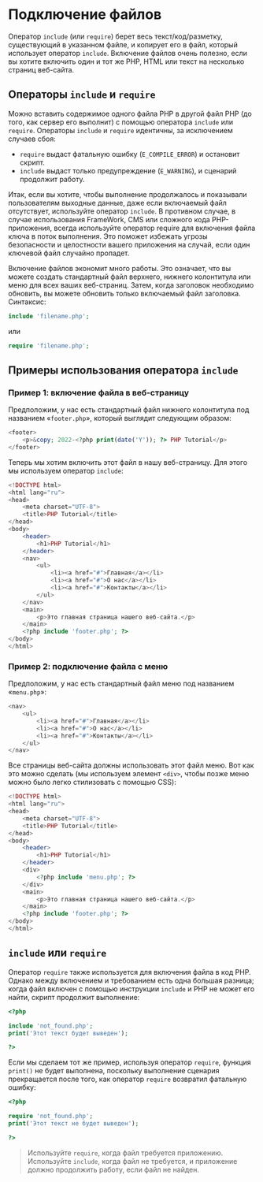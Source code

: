 # Подключение файлов

Оператор `include` (или `require`) берет весь текст/код/разметку, существующий в указанном файле, и копирует его в файл, который использует оператор `include`. Включение файлов очень полезно, если вы хотите включить один и тот же PHP, HTML или текст на несколько страниц веб-сайта.

## Операторы `include` и `require`

Можно вставить содержимое одного файла PHP в другой файл PHP (до того, как сервер его выполнит) с помощью оператора `include` или `require`. Операторы `include` и `require` идентичны, за исключением случаев сбоя:

- `require` выдаст фатальную ошибку (`E_COMPILE_ERROR`) и остановит скрипт.
- `include` выдаст только предупреждение (`E_WARNING`), и сценарий продолжит работу.

Итак, если вы хотите, чтобы выполнение продолжалось и показывали пользователям выходные данные, даже если включаемый файл отсутствует, используйте оператор `include`. В противном случае, в случае использования FrameWork, CMS или сложного кода PHP-приложения, всегда используйте оператор require для включения файла ключа в поток выполнения. Это поможет избежать угрозы безопасности и целостности вашего приложения на случай, если один ключевой файл случайно пропадет.

Включение файлов экономит много работы. Это означает, что вы можете создать стандартный файл верхнего, нижнего колонтитула или меню для всех ваших веб-страниц. Затем, когда заголовок необходимо обновить, вы можете обновить только включаемый файл заголовка. Синтаксис:

```php
include 'filename.php';
```

или

```php
require 'filename.php';
```

## Примеры использования оператора `include`

### Пример 1: включение файла в веб-страницу

Предположим, у нас есть стандартный файл нижнего колонтитула под названием «`footer.php`», который выглядит следующим образом:

```php
<footer>
    <p>&copy; 2022-<?php print(date('Y')); ?> PHP Tutorial</p>
</footer>
```

Теперь мы хотим включить этот файл в нашу веб-страницу. Для этого мы используем оператор `include`:

```php
<!DOCTYPE html>
<html lang="ru">
<head>
    <meta charset="UTF-8">
    <title>PHP Tutorial</title>
</head>
<body>
    <header>
        <h1>PHP Tutorial</h1>
    </header>
    <nav>
        <ul>
            <li><a href="#">Главная</a></li>
            <li><a href="#">О нас</a></li>
            <li><a href="#">Контакты</a></li>
        </ul>
    </nav>
    <main>
        <p>Это главная страница нашего веб-сайта.</p>
    </main>
    <?php include 'footer.php'; ?>
</body>
</html>
```

### Пример 2: подключение файла с меню

Предположим, у нас есть стандартный файл меню под названием «`menu.php`»:

```php
<nav>
    <ul>
        <li><a href="#">Главная</a></li>
        <li><a href="#">О нас</a></li>
        <li><a href="#">Контакты</a></li>
    </ul>
</nav>
```

Все страницы веб-сайта должны использовать этот файл меню. Вот как это можно сделать (мы используем элемент `<div>`, чтобы позже меню можно было легко стилизовать с помощью CSS):

```php
<!DOCTYPE html>
<html lang="ru">
<head>
    <meta charset="UTF-8">
    <title>PHP Tutorial</title>
</head>
<body>
    <header>
        <h1>PHP Tutorial</h1>
    </header>
    <div>
        <?php include 'menu.php'; ?>
    </div>
    <main>
        <p>Это главная страница нашего веб-сайта.</p>
    </main>
    <?php include 'footer.php'; ?>
</body>
</html>
```

## `include` или `require`

Оператор `require` также используется для включения файла в код PHP. Однако между включением и требованием есть одна большая разница; когда файл включен с помощью инструкции `include` и PHP не может его найти, скрипт продолжит выполнение:

```php
<?php 

include 'not_found.php';
print('Этот текст будет выведен');

?>

```

Если мы сделаем тот же пример, используя оператор `require`, функция `print()` не будет выполнена, поскольку выполнение сценария прекращается после того, как оператор `require` возвратил фатальную ошибку:

```php
<?php

require 'not_found.php';
print('Этот текст не будет выведен');

?>
```

> Используйте `require`, когда файл требуется приложению.
> Используйте `include`, когда файл не требуется, и приложение должно продолжить работу, если файл не найден.